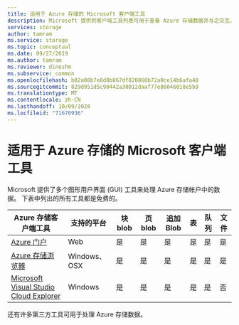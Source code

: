 ```yaml
---
title: 适用于 Azure 存储的 Microsoft 客户端工具
description: Microsoft 提供的客户端工具列表可用于查看 Azure 存储数据并与之交互。
services: storage
author: tamram
ms.service: storage
ms.topic: conceptual
ms.date: 09/27/2019
ms.author: tamram
ms.reviewer: dineshm
ms.subservice: common
ms.openlocfilehash: b02a08b7e8d8b867df820868b72a0ce14b6afa40
ms.sourcegitcommit: 829d951d5c90442a38012daaf77e86046018e5b9
ms.translationtype: MT
ms.contentlocale: zh-CN
ms.lasthandoff: 10/09/2020
ms.locfileid: "71670936"
---
```

# <a name="microsoft-client-tools-for-working-with-azure-storage"></a>适用于 Azure 存储的 Microsoft 客户端工具

Microsoft 提供了多个图形用户界面 (GUI) 工具来处理 Azure 存储帐户中的数据。 下表中列出的所有工具都是免费的。

| Azure 存储客户端工具                 | 支持的平台 | 块 blob | 页 blob | 追加 Blob | 表 | 队列 | 文件 |
|-------------------------------------------|---------------------|------------|-----------|-------------|--------|--------|-------|
| [Azure 门户](https://portal.azure.com)                    | Web                 | 是          | 是         | 是           | 是      | 是      | 是     |
| [Azure 存储浏览器](https://azure.microsoft.com/features/storage-explorer/)          | Windows、OSX        | 是          | 是         | 是           | 是      | 是      | 是     |
| [Microsoft Visual Studio Cloud Explorer](/visualstudio/azure/vs-azure-tools-resources-managing-with-cloud-explorer) | Windows             | 是          | 是         | 是           | 是      | 是      | 否      |

还有许多第三方工具可用于处理 Azure 存储数据。
